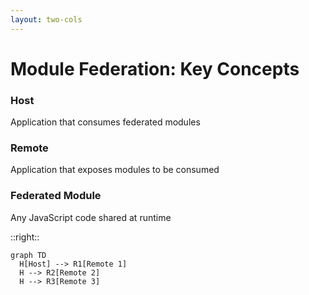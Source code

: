 ```yaml
---
layout: two-cols
---
```


# Module Federation: Key Concepts

<div class="space-y-6">
  <div v-click class="p-4 border rounded">
    <h3 class="text-xl mb-4">Host</h3>
    <p>Application that consumes federated modules</p>
  </div>

  <div v-click class="p-4 border rounded">
    <h3 class="text-xl mb-4">Remote</h3>
    <p>Application that exposes modules to be consumed</p>
  </div>

  <div v-click class="p-4 border rounded">
    <h3 class="text-xl mb-4">Federated Module</h3>
    <p>Any JavaScript code shared at runtime</p>
  </div>
</div>

::right::

<div v-click class="h-full flex items-center justify-center">

```mermaid
graph TD
  H[Host] --> R1[Remote 1]
  H --> R2[Remote 2]
  H --> R3[Remote 3]
```

</div>